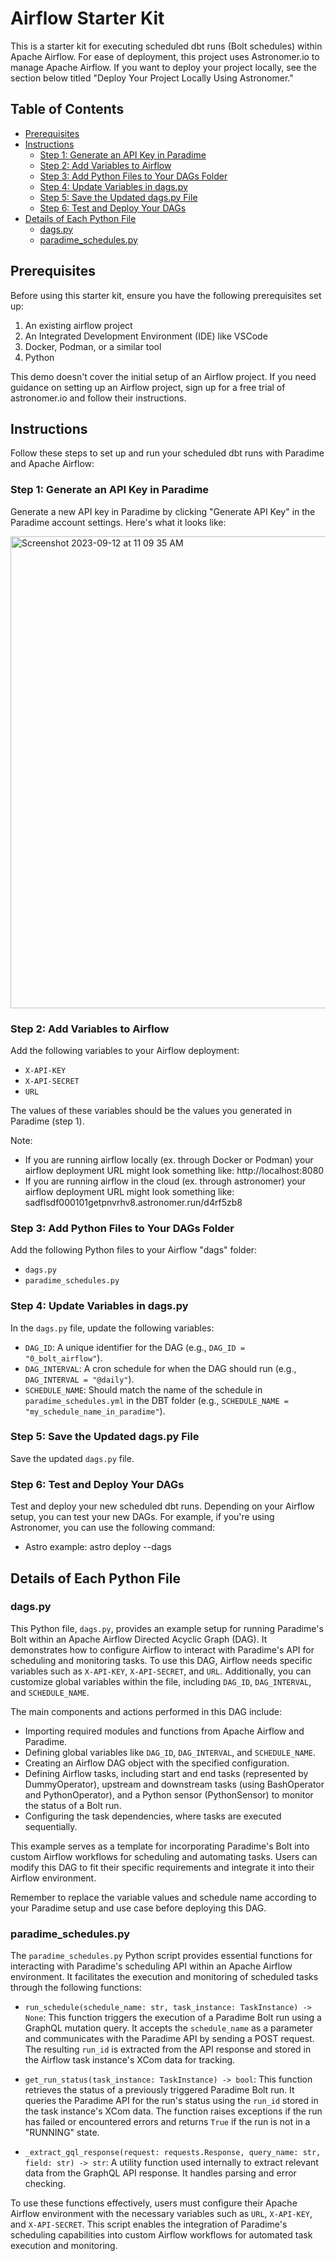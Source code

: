 # Airflow Starter Kit

This is a starter kit for executing scheduled dbt runs (Bolt schedules) within Apache Airflow. For ease of deployment, this project uses Astronomer.io to manage Apache Airflow. If you want to deploy your project locally, see the section below titled "Deploy Your Project Locally Using Astronomer."

## Table of Contents

- [Prerequisites](#prerequisites)
- [Instructions](#instructions)
   - [Step 1: Generate an API Key in Paradime](#step-1-generate-an-api-key-in-paradime)
   - [Step 2: Add Variables to Airflow](#step-2-add-variables-to-airflow)
   - [Step 3: Add Python Files to Your DAGs Folder](#step-3-add-python-files-to-your-dags-folder)
   - [Step 4: Update Variables in dags.py](#step-4-update-variables-in-dagspy)
   - [Step 5: Save the Updated dags.py File](#step-5-save-the-updated-dagspy-file)
   - [Step 6: Test and Deploy Your DAGs](#step-6-test-and-deploy-your-dags)
- [Details of Each Python File](#details-of-each-python-file)
   - [dags.py](dagspy)
   - [paradime_schedules.py](paradime_schedulespy)

## Prerequisites

Before using this starter kit, ensure you have the following prerequisites set up:

1. An existing airflow project
2. An Integrated Development Environment (IDE) like VSCode
3. Docker, Podman, or a similar tool
4. Python

This demo doesn't cover the initial setup of an Airflow project. If you need guidance on setting up an Airflow project, sign up for a free trial of astronomer.io and follow their instructions.

## Instructions

Follow these steps to set up and run your scheduled dbt runs with Paradime and Apache Airflow:

### Step 1: Generate an API Key in Paradime

Generate a new API key in Paradime by clicking "Generate API Key" in the Paradime account settings. Here's what it looks like:

<img width="755" alt="Screenshot 2023-09-12 at 11 09 35 AM" src="https://github.com/jpooksy/demo-airflow-project/assets/107123308/e9e906dd-7fda-4bef-9797-ff3e58e91fba">


### Step 2: Add Variables to Airflow

Add the following variables to your Airflow deployment:

- `X-API-KEY`
- `X-API-SECRET`
- `URL`

The values of these variables should be the values you generated in Paradime (step 1). 

Note:
- If you are running airflow locally (ex. through Docker or Podman) your airflow deployment URL might look something like: http://localhost:8080
- If you are running airflow in the cloud (ex. through astronomer) your airflow deployment URL might look something like: sadflsdf000101getpnvrhv8.astronomer.run/d4rf5zb8

### Step 3: Add Python Files to Your DAGs Folder

Add the following Python files to your Airflow "dags" folder:

- `dags.py`
- `paradime_schedules.py`

### Step 4: Update Variables in dags.py

In the `dags.py` file, update the following variables:

- `DAG_ID`: A unique identifier for the DAG (e.g., `DAG_ID = "0_bolt_airflow"`).
- `DAG_INTERVAL`: A cron schedule for when the DAG should run (e.g., `DAG_INTERVAL = "@daily"`).
- `SCHEDULE_NAME`: Should match the name of the schedule in `paradime_schedules.yml` in the DBT folder (e.g., `SCHEDULE_NAME = "my_schedule_name_in_paradime"`).

### Step 5: Save the Updated dags.py File

Save the updated `dags.py` file.


### Step 6: Test and Deploy Your DAGs

Test and deploy your new scheduled dbt runs. Depending on your Airflow setup, you can test your new DAGs. For example, if you're using Astronomer, you can use the following command:

- Astro example: astro deploy --dags


## Details of Each Python File

### dags.py

This Python file, `dags.py`, provides an example setup for running Paradime's Bolt within an Apache Airflow Directed Acyclic Graph (DAG). It demonstrates how to configure Airflow to interact with Paradime's API for scheduling and monitoring tasks. To use this DAG, Airflow needs specific variables such as `X-API-KEY`, `X-API-SECRET`, and `URL`. Additionally, you can customize global variables within the file, including `DAG_ID`, `DAG_INTERVAL`, and `SCHEDULE_NAME`.

The main components and actions performed in this DAG include:

- Importing required modules and functions from Apache Airflow and Paradime.
- Defining global variables like `DAG_ID`, `DAG_INTERVAL`, and `SCHEDULE_NAME`.
- Creating an Airflow DAG object with the specified configuration.
- Defining Airflow tasks, including start and end tasks (represented by DummyOperator), upstream and downstream tasks (using BashOperator and PythonOperator), and a Python sensor (PythonSensor) to monitor the status of a Bolt run.
- Configuring the task dependencies, where tasks are executed sequentially.

This example serves as a template for incorporating Paradime's Bolt into custom Airflow workflows for scheduling and automating tasks. Users can modify this DAG to fit their specific requirements and integrate it into their Airflow environment.

Remember to replace the variable values and schedule name according to your Paradime setup and use case before deploying this DAG.

### paradime_schedules.py

The `paradime_schedules.py` Python script provides essential functions for interacting with Paradime's scheduling API within an Apache Airflow environment. It facilitates the execution and monitoring of scheduled tasks through the following functions:

- `run_schedule(schedule_name: str, task_instance: TaskInstance) -> None`: This function triggers the execution of a Paradime Bolt run using a GraphQL mutation query. It accepts the `schedule_name` as a parameter and communicates with the Paradime API by sending a POST request. The resulting `run_id` is extracted from the API response and stored in the Airflow task instance's XCom data for tracking.

- `get_run_status(task_instance: TaskInstance) -> bool`: This function retrieves the status of a previously triggered Paradime Bolt run. It queries the Paradime API for the run's status using the `run_id` stored in the task instance's XCom data. The function raises exceptions if the run has failed or encountered errors and returns `True` if the run is not in a "RUNNING" state.

- `_extract_gql_response(request: requests.Response, query_name: str, field: str) -> str`: A utility function used internally to extract relevant data from the GraphQL API response. It handles parsing and error checking.

To use these functions effectively, users must configure their Apache Airflow environment with the necessary variables such as `URL`, `X-API-KEY`, and `X-API-SECRET`. This script enables the integration of Paradime's scheduling capabilities into custom Airflow workflows for automated task execution and monitoring.
